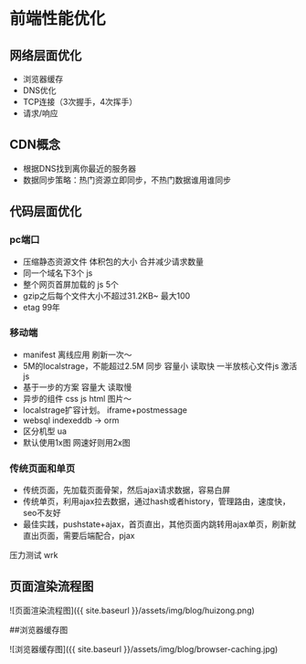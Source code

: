 # 前端性能优化

## 网络层面优化

* 浏览器缓存
* DNS优化
* TCP连接（3次握手，4次挥手）
* 请求/响应

## CDN概念

* 根据DNS找到离你最近的服务器
* 数据同步策略：热门资源立即同步，不热门数据谁用谁同步


## 代码层面优化

### pc端口
* 压缩静态资源文件 体积包的大小 合并减少请求数量
* 同一个域名下3个 js
* 整个网页首屏加载的 js 5个
* gzip之后每个文件大小不超过31.2KB~ 最大100
* etag 99年

### 移动端
* manifest 离线应用 刷新一次～
* 5M的localstrage，不能超过2.5M 同步 容量小 读取快 一半放核心文件js 激活js
* 基于一步的方案 容量大 读取慢
* 异步的组件 css js html 图片～
* localstrage扩容计划。 iframe+postmessage
* websql indexeddb -> orm
* 区分机型 ua
* 默认使用1x图 网速好则用2x图

### 传统页面和单页

* 传统页面，先加载页面骨架，然后ajax请求数据，容易白屏
* 传统单页，利用ajax拉去数据，通过hash或者history，管理路由，速度快，seo不友好
* 最佳实践，pushstate+ajax，首页直出，其他页面内跳转用ajax单页，刷新就直出页面，需要后端配合，pjax

压力测试 wrk

## 页面渲染流程图

![页面渲染流程图]({{ site.baseurl }}/assets/img/blog/huizong.png)

##浏览器缓存图

![浏览器缓存图]({{ site.baseurl }}/assets/img/blog/browser-caching.jpg)




